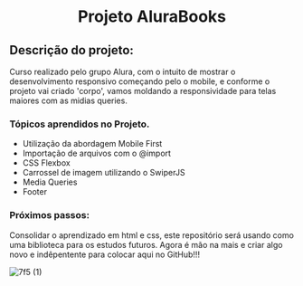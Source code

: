 <h1 align="center"> Projeto AluraBooks </h1>

## Descrição do projeto:
Curso realizado pelo grupo Alura, com o intuito de mostrar o desenvolvimento responsivo começando pelo o mobile, e conforme o projeto vai criado 'corpo', vamos moldando a responsividade para telas maiores com as midias queries.

### Tópicos aprendidos no Projeto.

* Utilização da abordagem Mobile First
* Importação de arquivos com o @import
* CSS Flexbox
* Carrossel de imagem utilizando o SwiperJS
* Media Queries
* Footer

### Próximos passos:
Consolidar o aprendizado em html e css, este repositório será usando como uma biblioteca para os estudos futuros. Agora é mão na mais e criar algo novo e indêpentente para colocar aqui no GitHub!!!

![7f5 (1)](https://user-images.githubusercontent.com/87886511/193097165-ab0746fa-6889-41c4-a45e-1d84edc25813.gif)
